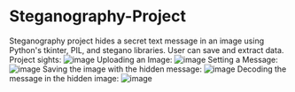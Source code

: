 # Steganography-Project
Steganography project hides a secret text message in an image using Python's tkinter, PIL, and stegano libraries. User can save and extract data.
Project sights:
![image](https://user-images.githubusercontent.com/84448909/219687772-4e080800-1d5a-4439-8a47-5f236f46853b.png)
Uploading an Image:
![image](https://user-images.githubusercontent.com/84448909/219688410-ef6cd6d2-cf52-4150-bb72-27b185b43943.png)
Setting a Message:
![image](https://user-images.githubusercontent.com/84448909/219688552-5c17a36d-117a-4dc3-a0d2-422296421cbe.png)
Saving the image with the hidden message:
![image](https://user-images.githubusercontent.com/84448909/219688961-19f7a6fb-6cf6-430c-a9db-8fe8a17997aa.png)
Decoding the message in the hidden image:
![image](https://user-images.githubusercontent.com/84448909/219689123-2054455b-fc91-443f-a8f2-fb5b01659b34.png)

